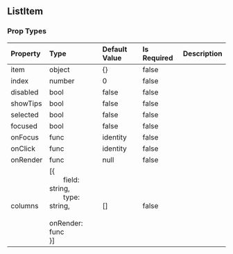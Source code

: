 ## ListItem 



### Prop Types
Property | Type | Default Value | Is Required | Description
:--- | :--- | :--- | :--- | :---
item|object|{}|false|&ensp;
index|number|0|false|&ensp;
disabled|bool|false|false|&ensp;
showTips|bool|false|false|&ensp;
selected|bool|false|false|&ensp;
focused|bool|false|false|&ensp;
onFocus|func|identity|false|&ensp;
onClick|func|identity|false|&ensp;
onRender|func|null|false|&ensp;
columns|[{<br>&emsp;&emsp;field: string,<br>&emsp;&emsp;type: string,<br>&emsp;&emsp;onRender: func<br>}]|[]|false|&ensp;